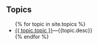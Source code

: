   <h2>Topics</h2>

<ul>
{% for topic in site.topics %}
  <li {% if topic.indent %} class="indent" {% endif %}>
    <a href="{{topic.url}}">{{ topic.topic }}</a>&mdash;{{topic.desc}}
  </li>
{% endfor %} <!-- for unit in site.dsw -->
</ul>
